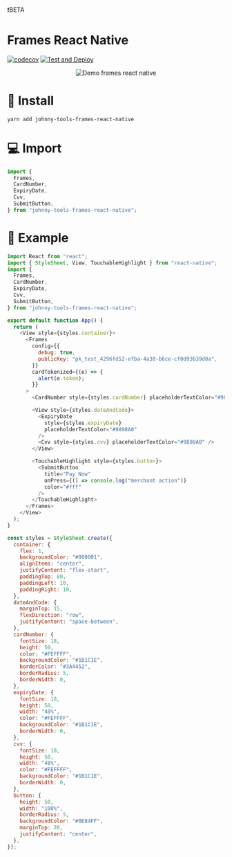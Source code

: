 ❗️BETA

# Frames React Native 
[![codecov](https://codecov.io/gh/ioan-ghisoi-cko/johnny-tools-frames-react-native/branch/master/graph/badge.svg?token=KYGJUF3OM8)](https://codecov.io/gh/ioan-ghisoi-cko/johnny-tools-frames-react-native)
[![Test and Deploy](https://github.com/ioan-ghisoi-cko/johnny-tools-frames-react-native/actions/workflows/cd.yml/badge.svg)](https://github.com/ioan-ghisoi-cko/johnny-tools-frames-react-native/actions/workflows/cd.yml)

<p align="center">
	<img src="https://s3.gifyu.com/images/Untitled62eae8e0234fa129.gif" alt="Demo frames react native"/>
</p>

# :rocket: Install

```bash
yarn add johnny-tools-frames-react-native
```

# :computer: Import

```js
import {
  Frames,
  CardNumber,
  ExpiryDate,
  Cvv,
  SubmitButton,
} from "johnny-tools-frames-react-native";
```

# :tada: Example

```js
import React from "react";
import { StyleSheet, View, TouchableHighlight } from "react-native";
import {
  Frames,
  CardNumber,
  ExpiryDate,
  Cvv,
  SubmitButton,
} from "johnny-tools-frames-react-native";

export default function App() {
  return (
    <View style={styles.container}>
      <Frames
        config={{
          debug: true,
          publicKey: "pk_test_4296fd52-efba-4a38-b6ce-cf0d93639d8a",
        }}
        cardTokenized={(e) => {
          alert(e.token);
        }}
      >
        <CardNumber style={styles.cardNumber} placeholderTextColor="#9898A0" />

        <View style={styles.dateAndCode}>
          <ExpiryDate
            style={styles.expiryDate}
            placeholderTextColor="#9898A0"
          />
          <Cvv style={styles.cvv} placeholderTextColor="#9898A0" />
        </View>

        <TouchableHighlight style={styles.button}>
          <SubmitButton
            title="Pay Now"
            onPress={() => console.log("merchant action")}
            color="#fff"
          />
        </TouchableHighlight>
      </Frames>
    </View>
  );
}

const styles = StyleSheet.create({
  container: {
    flex: 1,
    backgroundColor: "#000001",
    alignItems: "center",
    justifyContent: "flex-start",
    paddingTop: 80,
    paddingLeft: 10,
    paddingRight: 10,
  },
  dateAndCode: {
    marginTop: 15,
    flexDirection: "row",
    justifyContent: "space-between",
  },
  cardNumber: {
    fontSize: 18,
    height: 50,
    color: "#FEFFFF",
    backgroundColor: "#1B1C1E",
    borderColor: "#3A4452",
    borderRadius: 5,
    borderWidth: 0,
  },
  expiryDate: {
    fontSize: 18,
    height: 50,
    width: "48%",
    color: "#FEFFFF",
    backgroundColor: "#1B1C1E",
    borderWidth: 0,
  },
  cvv: {
    fontSize: 18,
    height: 50,
    width: "48%",
    color: "#FEFFFF",
    backgroundColor: "#1B1C1E",
    borderWidth: 0,
  },
  button: {
    height: 50,
    width: "100%",
    borderRadius: 5,
    backgroundColor: "#0E84FF",
    marginTop: 20,
    justifyContent: "center",
  },
});

